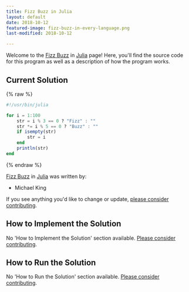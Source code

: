 ```yaml
---
title: Fizz Buzz in Julia
layout: default
date: 2018-10-12
featured-image: fizz-buzz-in-every-language.png
last-modified: 2018-10-12

---
```


Welcome to the [Fizz Buzz](https://rzuckerm.github.io/sample-programs-website-copy/projects/fizz-buzz) in [Julia](https://rzuckerm.github.io/sample-programs-website-copy/languages/julia) page! Here, you'll find the source code for this program as well as a description of how the program works.

## Current Solution

{% raw %}

```julia
#!/usr/bin/julia

for i = 1:100
    str = i % 3 == 0 ? "Fizz" : ""
    str *= i % 5 == 0 ? "Buzz" : ""
    if isempty(str)
        str = i
    end
    println(str)
end
```

{% endraw %}

[Fizz Buzz](https://rzuckerm.github.io/sample-programs-website-copy/projects/fizz-buzz) in [Julia](https://rzuckerm.github.io/sample-programs-website-copy/languages/julia) was written by:

- Michael King

If you see anything you'd like to change or update, [please consider contributing](https://github.com/TheRenegadeCoder/sample-programs).

## How to Implement the Solution

No 'How to Implement the Solution' section available. [Please consider contributing](https://github.com/TheRenegadeCoder/sample-programs-website).

## How to Run the Solution

No 'How to Run the Solution' section available. [Please consider contributing](https://github.com/TheRenegadeCoder/sample-programs-website).